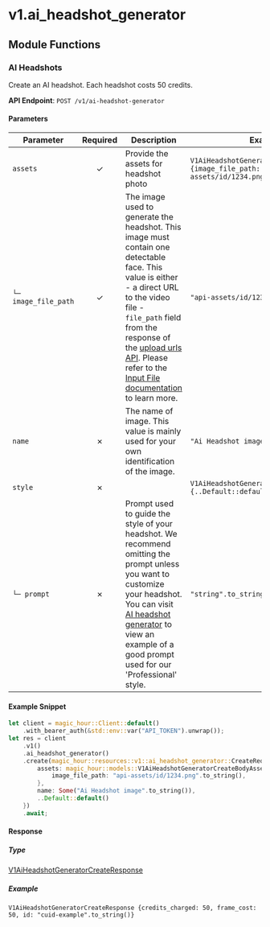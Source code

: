 # v1.ai_headshot_generator

## Module Functions
### AI Headshots <a name="create"></a>

Create an AI headshot. Each headshot costs 50 credits.

**API Endpoint**: `POST /v1/ai-headshot-generator`

#### Parameters

| Parameter | Required | Description | Example |
|-----------|:--------:|-------------|--------|
| `assets` | ✓ | Provide the assets for headshot photo | `V1AiHeadshotGeneratorCreateBodyAssets {image_file_path: "api-assets/id/1234.png".to_string()}` |
| `└─ image_file_path` | ✓ | The image used to generate the headshot. This image must contain one detectable face. This value is either - a direct URL to the video file - `file_path` field from the response of the [upload urls API](https://docs.magichour.ai/api-reference/files/generate-asset-upload-urls).  Please refer to the [Input File documentation](https://docs.magichour.ai/api-reference/files/generate-asset-upload-urls#input-file) to learn more.  | `"api-assets/id/1234.png".to_string()` |
| `name` | ✗ | The name of image. This value is mainly used for your own identification of the image. | `"Ai Headshot image".to_string()` |
| `style` | ✗ |  | `V1AiHeadshotGeneratorCreateBodyStyle {..Default::default()}` |
| `└─ prompt` | ✗ | Prompt used to guide the style of your headshot. We recommend omitting the prompt unless you want to customize your headshot. You can visit [AI headshot generator](https://magichour.ai/create/ai-headshot-generator) to view an example of a good prompt used for our 'Professional' style. | `"string".to_string()` |

#### Example Snippet

```rust
let client = magic_hour::Client::default()
    .with_bearer_auth(&std::env::var("API_TOKEN").unwrap());
let res = client
    .v1()
    .ai_headshot_generator()
    .create(magic_hour::resources::v1::ai_headshot_generator::CreateRequest {
        assets: magic_hour::models::V1AiHeadshotGeneratorCreateBodyAssets {
            image_file_path: "api-assets/id/1234.png".to_string(),
        },
        name: Some("Ai Headshot image".to_string()),
        ..Default::default()
    })
    .await;
```

#### Response

##### Type
[V1AiHeadshotGeneratorCreateResponse](/src/models/v1_ai_headshot_generator_create_response.rs)

##### Example
`V1AiHeadshotGeneratorCreateResponse {credits_charged: 50, frame_cost: 50, id: "cuid-example".to_string()}`
<!-- CUSTOM DOCS START -->

<!-- CUSTOM DOCS END -->

